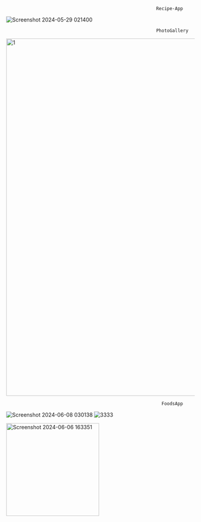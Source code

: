                                                             Recipe-App
![Screenshot 2024-05-29 021400](https://github.com/infernotlc/Database-Examples/assets/70065773/c7c313ea-0a68-4b90-8d73-bcb04c3ff52b)

                                                            PhotoGallery
<img width="955" alt="1" src="https://github.com/infernotlc/Database-Examples/assets/70065773/be32018a-c6af-4363-9d8d-e1b44fe01fca">

                                                              FoodsApp
![Screenshot 2024-06-08 030138](https://github.com/infernotlc/Database-Examples/assets/70065773/91382b65-7082-49e0-ad56-548784b69f42)
![3333](https://github.com/infernotlc/Database-Examples/assets/70065773/09472182-0fe4-4486-bb06-2192ca60d8ec)

<img width="248" alt="Screenshot 2024-06-06 163351" src="https://github.com/infernotlc/Database-Examples/assets/70065773/ff1e91c3-1f59-4745-8895-8e8ffe457ada">
